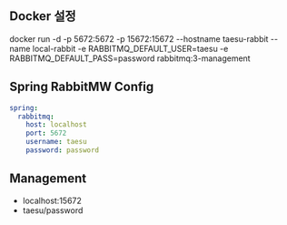 ## Docker 설정 
docker run -d -p 5672:5672 -p 15672:15672 --hostname taesu-rabbit --name local-rabbit -e RABBITMQ_DEFAULT_USER=taesu -e RABBITMQ_DEFAULT_PASS=password rabbitmq:3-management

## Spring RabbitMW Config
```yaml
spring:
  rabbitmq:
    host: localhost
    port: 5672
    username: taesu
    password: password
```

## Management
* localhost:15672
* taesu/password

